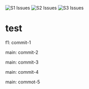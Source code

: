 ![S1 Issues](https://img.shields.io/badge/S1%20Issues-10-red)
![S2 Issues](https://img.shields.io/badge/S2%20Issues-20-orange)
![S3 Issues](https://img.shields.io/badge/S3%20Issues-30-green)

# test

f1: commit-1

main: commit-2

main: commit-3

main: commit-4

main: commot-5

